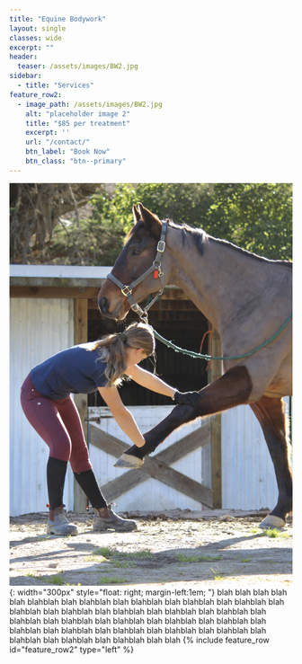 ```yaml
---
title: "Equine Bodywork"
layout: single
classes: wide
excerpt: ""
header:
  teaser: /assets/images/BW2.jpg
sidebar:
  - title: "Services"
feature_row2:
  - image_path: /assets/images/BW2.jpg
    alt: "placeholder image 2"
    title: "$85 per treatment"
    excerpt: ''
    url: "/contact/"
    btn_label: "Book Now"
    btn_class: "btn--primary"
---
```

![image](/assets/images/BW3.JPG){: width="300px" style="float: right; margin-left:1em; "} 
blah blah blah blah blah blahblah blah blahblah blah blahblah blah blahblah blah blahblah blah blahblah blah blahblah blah blahblah blah blahblah blah blahblah blah blahblah blah blahblah blah blahblah blah blahblah blah blahblah blah blahblah blah blahblah blah blahblah blah blahblah blah blahblah blah blahblah blah blahblah blah blahblah blah blah
{% include feature_row id="feature_row2" type="left" %}

